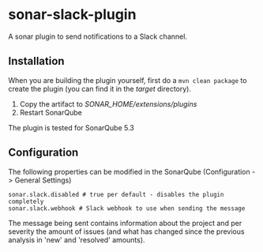 # sonar-slack-plugin
A sonar plugin to send notifications to a Slack channel.

## Installation ##
When you are building the plugin yourself, first do a `mvn clean package` to create the plugin (you can find it in
the *target* directory).

1. Copy the artifact to *SONAR_HOME/extensions/plugins*
2. Restart SonarQube

The plugin is tested for SonarQube 5.3

## Configuration ##
The following properties can be modified in the SonarQube (Configuration -> General Settings)

    sonar.slack.disabled # true per default - disables the plugin completely
    sonar.slack.webhook # Slack webhook to use when sending the message
  
The message being sent contains information about the project and per severity the amount of issues (and what has
changed since the previous analysis in 'new' and 'resolved' amounts).
